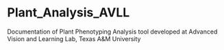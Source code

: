 # Plant_Analysis_AVLL
Documentation of Plant Phenotyping Analysis tool developed at Advanced Vision and Learning Lab, Texas A&amp;M University
